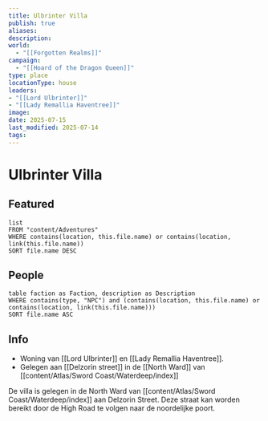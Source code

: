 ```yaml
---
title: Ulbrinter Villa
publish: true
aliases: 
description: 
world:
  - "[[Forgotten Realms]]"
campaign:
  - "[[Hoard of the Dragon Queen]]"
type: place
locationType: house
leaders:
- "[[Lord Ulbrinter]]"
- "[[Lady Remallia Haventree]]"
image: 
date: 2025-07-15
last_modified: 2025-07-14
tags: 
---
```

# Ulbrinter Villa

## Featured
```dataview
list
FROM "content/Adventures"
WHERE contains(location, this.file.name) or contains(location, link(this.file.name))
SORT file.name DESC
```
## People
```dataview
table faction as Faction, description as Description
WHERE contains(type, "NPC") and (contains(location, this.file.name) or contains(location, link(this.file.name)))
SORT file.name ASC
```
## Info
* Woning van [[Lord Ulbrinter]] en [[Lady Remallia Haventree]]. 
* Gelegen aan [[Delzorin street]] in de [[North Ward]] van [[content/Atlas/Sword Coast/Waterdeep/index]]

De villa is gelegen in de North Ward van [[content/Atlas/Sword Coast/Waterdeep/index]] aan Delzorin Street. Deze straat kan worden bereikt door de High Road te volgen naar de noordelijke poort.

